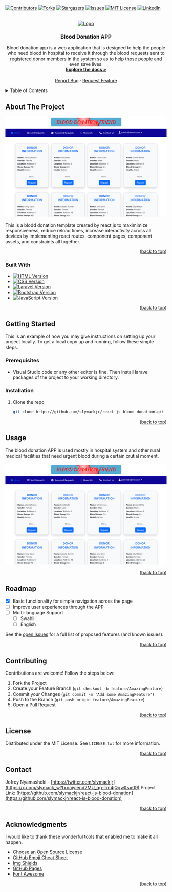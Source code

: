 <a name="readme-top"></a>



<!-- PROJECT SHIELDS -->

[![Contributors][contributors-shield]][contributors-url]
[![Forks][forks-shield]][forks-url]
[![Stargazers][stars-shield]][stars-url]
[![Issues][issues-shield]][issues-url]
[![MIT License][license-shield]][license-url]
[![LinkedIn][linkedin-shield]][linkedin-url]



<!-- PROJECT LOGO -->
<br />
<div align="center">
  <a href="https://github.com/slymackjr/donate-blood">
    <img src="public/img/logo1.png" alt="Logo">
  </a>

  <h3 align="center">Blood Donation APP</h3>

  <p align="center">
    Blood donation app is a web application that is designed to help the people who need blood in hospital to receive it through the blood requests sent to registered donor members in the system so as to help those people and even save lives.
    <br />
    <a href="https://github.com/slymackjr/react-js-blood-donation"><strong>Explore the docs »</strong></a>
    <br />
    <br />
    <a href="https://github.com/slymackjr/react-js-blood-donation/issues">Report Bug</a>
    ·
    <a href="https://github.com/slymackjr/react-js-blood-donation/issues">Request Feature</a>
  </p>
</div>



<!-- TABLE OF CONTENTS -->
<details>
  <summary>Table of Contents</summary>
  <ol>
    <li>
      <a href="#about-the-project">About The Project</a>
      <ul>
        <li><a href="#built-with">Built With</a></li>
      </ul>
    </li>
    <li>
      <a href="#getting-started">Getting Started</a>
      <ul>
        <li><a href="#prerequisites">Prerequisites</a></li>
        <li><a href="#installation">Installation</a></li>
      </ul>
    </li>
    <li><a href="#usage">Usage</a></li>
    <li><a href="#roadmap">Roadmap</a></li>
    <li><a href="#contributing">Contributing</a></li>
    <li><a href="#license">License</a></li>
    <li><a href="#contact">Contact</a></li>
    <li><a href="#acknowledgments">Acknowledgments</a></li>
  </ol>
</details>



<!-- ABOUT THE PROJECT -->
## About The Project

[![Product Name Screen Shot][product-screenshot]](https://example.com)

This is a blodd donation template created by react js to maximimize responsiveness, reduce reload times, increase interactivity across all devices by implementing react routes, component pages, component assets, and constraints all together.
<p align="right">(<a href="#readme-top">back to top</a>)</p>



### Built With

* [![HTML Version][HTML-shield]][HTML-url]
* [![CSS Version][CSS-shield]][CSS-url]
* [![Laravel Version][Laravel.com]][Laravel-url]
* [![Bootstrap Version][Bootstrap.com]][Bootstrap-url]
* [![JavaScript Version][JavaScript-shield]][JavaScript-url]


<p align="right">(<a href="#readme-top">back to top</a>)</p>



<!-- GETTING STARTED -->
## Getting Started

This is an example of how you may give instructions on setting up your project locally. To get a local copy up and running, follow these simple steps.
### Prerequisites

* Visual Studio code or any other editor is fine. Then install laravel packages of the project to your working directory.

### Installation

1. Clone the repo
   ```sh
   git clone https://github.com/slymackjr/react-js-blood-donation.git
   ```

<p align="right">(<a href="#readme-top">back to top</a>)</p>
<!-- USAGE -->   

## Usage

The blood donation APP is used mostly in hospital system and other rural medical facilities that need urgent blood during a certain crutial moment.

<div style="overflow-x: auto; white-space: nowrap;">
  <img src="screenshots/image1.png" alt="Image 1" style="display: inline-block; max-width: 100%;">
  <img src="screenshots/image2.png" alt="Image 1" style="display: inline-block; max-width: 100%;">
  <img src="screenshots/image3.png" alt="Image 1" style="display: inline-block; max-width: 100%;">
  <img src="screenshots/image4.png" alt="Image 1" style="display: inline-block; max-width: 100%;">
  <img src="screenshots/image5.png" alt="Image 2" style="display: inline-block; max-width: 100%;">
  <img src="screenshots/image6.png" alt="Image 3" style="display: inline-block; max-width: 100%;">
</div>

<p align="right">(<a href="#readme-top">back to top</a>)</p>



<!-- ROADMAP -->
## Roadmap

- [x] Basic functionality for simple navigation across the page
- [ ] Improve user experiences through the APP
- [ ] Multi-language Support
    - [ ] Swahili
    - [ ] English

See the [open issues](https://https://github.com/slymackjr/react-js-blood-donation/issues) for a full list of proposed features (and known issues).

<p align="right">(<a href="#readme-top">back to top</a>)</p>



<!-- CONTRIBUTING -->
## Contributing

Contributions are welcome! Follow the steps below:

1. Fork the Project
2. Create your Feature Branch (`git checkout -b feature/AmazingFeature`)
3. Commit your Changes (`git commit -m 'Add some AmazingFeature'`)
4. Push to the Branch (`git push origin feature/AmazingFeature`)
5. Open a Pull Request

<p align="right">(<a href="#readme-top">back to top</a>)</p>



<!-- LICENSE -->
## License

Distributed under the MIT License. See `LICENSE.txt` for more information.

<p align="right">(<a href="#readme-top">back to top</a>)</p>



<!-- CONTACT -->
## Contact

Jofrey Nyamasheki - [https://twitter.com/slymackjr](https://x.com/slymack_w?t=naiyIend2MU_qg-Tm4jQgw&s=09)
Project Link: [https://github.com/slymackjr/react-js-blood-donation](https://github.com/slymackjr/react-js-blood-donation)

<p align="right">(<a href="#readme-top">back to top</a>)</p>



<!-- ACKNOWLEDGMENTS -->
## Acknowledgments

I would like to thank these wonderful tools that enabled me to make it all happen.

* [Choose an Open Source License](https://choosealicense.com)
* [GitHub Emoji Cheat Sheet](https://www.webpagefx.com/tools/emoji-cheat-sheet)
* [Img Shields](https://shields.io)
* [GitHub Pages](https://pages.github.com)
* [Font Awesome](https://fontawesome.com)

<p align="right">(<a href="#readme-top">back to top</a>)</p>



<!-- MARKDOWN LINKS & IMAGES -->
<!-- https://www.markdownguide.org/basic-syntax/#reference-style-links -->
[contributors-shield]: https://img.shields.io/github/contributors/slymackjr/react-js-blood-donation.svg?style=for-the-badge&color=4EA94B
[contributors-url]: https://github.com/slymackjr/react-js-blood-donation/graphs/contributors
[forks-shield]: https://img.shields.io/github/forks/slymackjr/react-js-blood-donation.svg?style=for-the-badge
[forks-url]: https://github.com/slymackjr/react-js-blood-donation/network/members
[stars-shield]: https://img.shields.io/github/stars/slymackjr/react-js-blood-donation.svg?style=for-the-badge
[stars-url]: https://github.com/slymackjr/react-js-blood-donation/stargazers
[issues-shield]: https://img.shields.io/github/issues/slymackjr/react-js-blood-donation.svg?style=for-the-badge
[issues-url]: https://github.com/slymackjr/react-js-blood-donation/issues
[license-shield]: https://img.shields.io/github/license/slymackjr/react-js-blood-donation.svg?style=for-the-badge
[license-url]: https://github.com/slymackjr/react-js-blood-donation/blob/master/LICENSE.txt
[linkedin-shield]: https://img.shields.io/badge/-LinkedIn-black.svg?style=for-the-badge&logo=linkedin&colorB=555
[linkedin-url]: https://www.linkedin.com/in/jofrey-nyamasheki-9bb8781ab?utm_source=share&utm_campaign=share_via&utm_content=profile&utm_medium=android_app
[product-screenshot]: screenshots/image1.png
[Laravel.com]: https://img.shields.io/badge/Laravel-FF2D20?style=for-the-badge&logo=laravel&logoColor=white
[Laravel-url]: https://laravel.com
[Bootstrap.com]: https://img.shields.io/badge/Bootstrap-563D7C?style=for-the-badge&logo=bootstrap&logoColor=white
[Bootstrap-url]: https://getbootstrap.com
[Sass-shield]: https://img.shields.io/badge/Sass-v1.47.0-CC6699?style=for-the-badge&logo=sass&logoColor=white
[Sass-url]: https://sass-lang.com/
[HTML-shield]: https://img.shields.io/badge/HTML-v5-4EA94B?style=for-the-badge&logo=html5&logoColor=white
[HTML-url]: https://developer.mozilla.org/en-US/docs/Web/HTML
[PHP-shield]: https://img.shields.io/badge/PHP-v8.0-777BB4?style=for-the-badge&logo=php&logoColor=white
[PHP-url]: https://www.php.net/
[CSS-shield]: https://img.shields.io/badge/CSS-v3-1572B6?style=for-the-badge&logo=css3&logoColor=white
[CSS-url]: https://developer.mozilla.org/en-US/docs/Web/CSS
[JavaScript-shield]: https://img.shields.io/badge/JavaScript-ES6-F7DF1E?style=for-the-badge&logo=javascript&logoColor=black
[JavaScript-url]: https://developer.mozilla.org/en-US/docs/Web/JavaScript


